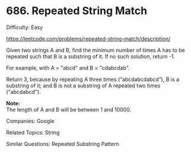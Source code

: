 # 686. Repeated String Match

Difficulty: Easy

https://leetcode.com/problems/repeated-string-match/description/

Given two strings A and B, find the minimum number of times A has to be repeated such that B is a substring of it. If no such solution, return -1.

For example, with A = "abcd" and B = "cdabcdab".

Return 3, because by repeating A three times (“abcdabcdabcd”), B is a substring of it; and B is not a substring of A repeated two times ("abcdabcd").

**Note:**  
The length of A and B will be between 1 and 10000.

Companies: Google

Related Topics: String

Similar Questions: Repeated Substring Pattern
